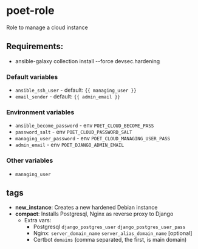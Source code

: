 # poet-role

Role to manage a cloud instance

## Requirements:

- ansible-galaxy collection install --force devsec.hardening

### Default variables

- `ansible_ssh_user` - default: `{{ managing_user }}`
- `email_sender` - default: `{{ admin_email }}`

### Environment variables

- `ansible_become_password` - env `POET_CLOUD_BECOME_PASS`
- `password_salt` - env `POET_CLOUD_PASSWORD_SALT`
- `managing_user_password` - env `POET_CLOUD_MANAGING_USER_PASS`
- `admin_email` - env `POET_DJANGO_ADMIN_EMAIL`

### Other variables

- `managing_user`

## tags

- **new_instance**: Creates a new hardened Debian instance
- **compact**: Installs Postgresql, Nginx as reverse proxy to Django
  - Extra vars:
    - Postgresql
      `django_postgres_user`
      `django_postgres_user_pass`
    - Nginx:
      `server_domain_name`
      `server_alias_domain_name` [optional]
    - Certbot
      `domains` (comma separated, the first, is main domain)
